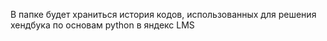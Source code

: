 В папке будет храниться история кодов, использованных для решения хендбука по основам python в яндекс LMS